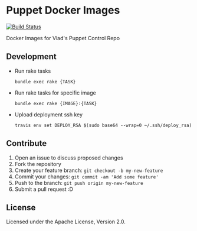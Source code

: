 # Puppet Docker Images
[![Build Status](https://travis-ci.org/vghn/puppet-docker.svg?branch=master)](https://travis-ci.org/vghn/puppet_docker)

Docker Images for Vlad's Puppet Control Repo

## Development

- Run rake tasks

  ```
  bundle exec rake {TASK}
  ```
- Run rake tasks for specific image

  ```
  bundle exec rake {IMAGE}:{TASK}
  ```

- Upload deployment ssh key

  ```
  travis env set DEPLOY_RSA $(sudo base64 --wrap=0 ~/.ssh/deploy_rsa)
  ```

## Contribute

1. Open an issue to discuss proposed changes
2. Fork the repository
3. Create your feature branch: `git checkout -b my-new-feature`
4. Commit your changes: `git commit -am 'Add some feature'`
5. Push to the branch: `git push origin my-new-feature`
6. Submit a pull request :D

## License
Licensed under the Apache License, Version 2.0.
